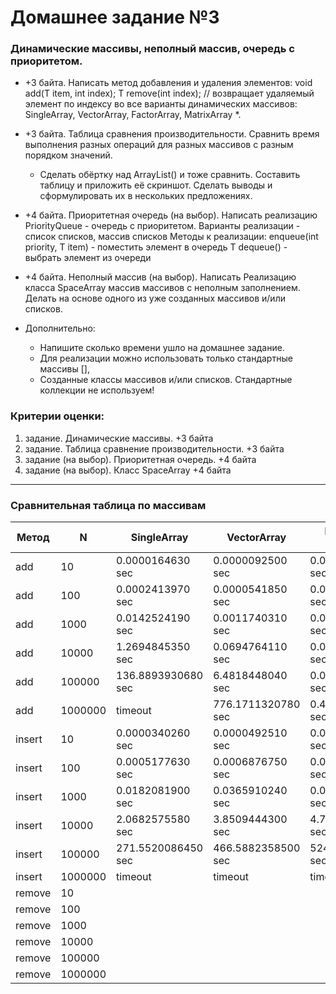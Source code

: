 # Домашнее задание №3

### Динамические массивы, неполный массив, очередь с приоритетом.


- +3 байта. Написать метод добавления и удаления элементов:
void add(T item, int index);
T remove(int index); // возвращает удаляемый элемент
по индексу во все варианты динамических массивов:
SingleArray, VectorArray, FactorArray, MatrixArray *.
- +3 байта. Таблица сравнения производительности.
Сравнить время выполнения разных операций
для разных массивов с разным порядком значений.

  - Сделать обёртку над ArrayList() и тоже сравнить.
  Составить таблицу и приложить её скриншот.
  Сделать выводы и сформулировать их в нескольких предложениях.
- +4 байта. Приоритетная очередь (на выбор).
Написать реализацию PriorityQueue - очередь с приоритетом.
Варианты реализации - список списков, массив списков
Методы к реализации:
enqueue(int priority, T item) - поместить элемент в очередь
T dequeue() - выбрать элемент из очереди
- +4 байта. Неполный массив (на выбор).
Написать Реализацию класса SpaceArray массив массивов с неполным заполнением.
Делать на основе одного из уже созданных массивов и/или списков.
- Дополнительно:
  - Напишите сколько времени ушло на домашнее задание.
  - Для реализации можно использовать только стандартные массивы [],
  - Созданные классы массивов и/или списков. Стандартные коллекции не используем!

### Критерии оценки:
1. задание. Динамические массивы. +3 байта
2. задание. Таблица сравнение производительности. +3 байта
3. задание (на выбор). Приоритетная очередь. +4 байта
4. задание (на выбор). Класс SpaceArray +4 байта

---

### Сравнительная таблица по массивам

| Метод  | N   | SingleArray        | VectorArray        | FactorArray coef=1.618 | MatrixArray 5x    | MatrixArray 10x | MatrixArray 50x 
|--------|-----|--------------------|--------------------|------------------------|-------------------|-----------------|---|
 add    |10| 0.0000164630 sec   | 0.0000092500 sec   | 0.0000177700 sec       | 0.0000369670 sec  |0.0000332260 sec|0.0000301640 sec
 add    |100| 0.0002413970 sec   | 0.0000541850 sec   | 0.0001307910 sec       | 0.0001790580 sec  |0.0002137560 sec|0.0002209280 sec
 add    |1000| 0.0142524190 sec   | 0.0011740310 sec   | 0.0010156000 sec       | 0.0013865370 sec  |0.0016417730 sec|0.0018944250 sec
 add    |10000| 1.2694845350 sec   | 0.0694764110 sec   | 0.0086899690 sec       | 0.0150656290 sec  |0.0157782220 sec|0.0203646590 sec
 add    |100000| 136.8893930680 sec | 6.4818448040 sec   | 0.0526690810 sec       | 0.1521376050 sec  |0.1712687890 sec|0.1977533280 sec
 add    |1000000| timeout                  | 776.1711320780 sec | 0.4053505430 sec       | 1.7872555900 sec  |1.6699714430 sec|1.9484609770 sec
 insert |10| 0.0000340260 sec   | 0.0000492510 sec   | 0.0000513710 seconds   | 0.0001094950 sec  |0.0001154770 sec|0.0001273340 sec
 insert |100| 0.0005177630 sec   | 0.0006876750 sec   | 0.0008234430 seconds   | 0.0021730550 sec  |0.0018833890 sec|0.0011701690 sec
 insert |1000| 0.0182081900 sec   | 0.0365910240 sec   | 0.0466918740 seconds   | 0.1501400510 sec  |0.0852360570 sec|0.0374078050 sec
 insert |10000| 2.0682575580 sec   | 3.8509444300 sec   | 4.7760685010 seconds   | 14.2079815230 sec |7.5690066480 sec|2.7172282990 sec
 insert |100000| 271.5520086450 sec | 466.5882358500 sec | 524.0042664510 seconds | 1924.9903025750 sec                 |832.3994609150 sec|298.2907203730 sec
 insert |1000000| timeout                  | timeout                  | timeout                | timeout                 |timeout|timeout
 remove |10|
 remove |100|
 remove |1000|
 remove |10000|
 remove |100000|
 remove |1000000|
